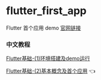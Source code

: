 # flutter_first_app

Flutter 首个应用 demo [官网链接](https://flutter.io/get-started/codelab/)

### 中文教程

[Flutter基础-(1)环境搭建及demo运行](https://lhalcyon.com/flutter-basic-env/)

[Flutter基础-(2)基本概念及首个应用](https://lhalcyon.com/flutter-basic-concept/)    👈  






